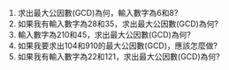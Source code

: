 

1. 求出最大公因數(GCD)為何，輸入數字為6和8?
2. 如果我有輸入數字為28和35，求出最大公因數(GCD)為何?
3. 輸入數字為210和45，求出最大公因數(GCD)為何?
4. 如果我要求出104和910的最大公因數(GCD)，應該怎麼做?
5. 如果我有輸入數字為22和121，求出最大公因數(GCD)為何?